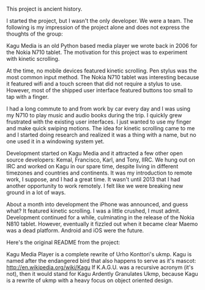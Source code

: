 This project is ancient history.

I started the project, but I wasn't the only developer. We were a team. The following
is my impression of the project alone and does not express the thoughts of the group:

Kagu Media is an old Python based media player we wrote back in 2006 for the Nokia N710 tablet.
The motivation for this project was to experiment with kinetic scrolling.

At the time, no
mobile devices featured kinetic scrolling. Pen stylus was the most common input method.
The Nokia N710 tablet was interesting because it featured wifi and a touch screen that did not
require a stylus to use. However, most of the shipped user interface featured buttons too small
to tap with a finger.

I had a long commute to and from work by car every day and I was using my N710 to play 
music and audio books during the trip. I quickly grew frustrated with the existing user
interfaces. I just wanted to use my finger and make quick swiping motions. The idea for
kinetic scrolling came to me and I started doing research and realized it was a thing
with a name, but no one used it in a windowing system yet.

Development started on Kagu Media and it attracted
a few other open source developers: Kemal, Francisco, Karl, and Tony, IIRC. We hung out
on IRC and worked on Kagu in our spare time, despite living in different timezones and
countries and continents. It was my introduction to remote work, I suppose, and I had a
great time. It wasn't until 2013 that I had another opportunity to work remotely. I felt
like we were breaking new ground in a lot of ways.

About a month into development the iPhone was announced, and guess what? It featured
kinetic scrolling. I was a little crushed, I must admit. Development continued for a 
while, culminating in the release of the Nokia N810 tablet. However, eventually it 
fizzled out when it became clear Maemo was a dead platform. Android and iOS were the
future.

Here's the original README from the project:

Kagu Media Player is a complete rewrite of Urho Konttori's ukmp.
Kagu is named after the endangered bird that also happens to serve as it's mascot: http://en.wikipedia.org/wiki/Kagu
If K.A.G.U. was a recursive acronym (it's not), then it would stand for Kagu Ardently Granulates Ukmp, because Kagu is 
a rewrite of ukmp with a heavy focus on object oriented design.
